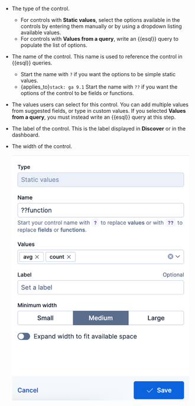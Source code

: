 * The type of the control. 
  * For controls with **Static values**, select the options available in the controls by entering them manually or by using a dropdown listing available values. 
  * For controls with **Values from a query**, write an {{esql}} query to populate the list of options.
* The name of the control. This name is used to reference the control in {{esql}} queries. 
  * Start the name with `?` if you want the options to be simple static values.
  * {applies_to}`stack: ga 9.1` Start the name with `??` if you want the options of the control to be fields or functions.
* The values users can select for this control. You can add multiple values from suggested fields, or type in custom values. If you selected **Values from a query**, you must instead write an {{esql}} query at this step.
* The label of the control. This is the label displayed in **Discover** or in the dashboard.
* The width of the control.

  ![ESQL control settings](/explore-analyze/images/esql-visualization-control-settings.png "title =50%")